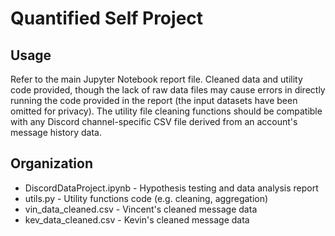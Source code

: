 # Quantified Self Project

## Usage
Refer to the main Jupyter Notebook report file. Cleaned data and utility code
provided, though the lack of raw data files may cause errors in directly running
the code provided in the report (the input datasets have been omitted for
privacy). The utility file cleaning functions should be compatible with any 
Discord channel-specific CSV file derived from an account's message history data.

## Organization
* DiscordDataProject.ipynb - Hypothesis testing and data analysis report
* utils.py - Utility functions code (e.g. cleaning, aggregation)
* vin_data_cleaned.csv - Vincent's cleaned message data
* kev_data_cleaned.csv - Kevin's cleaned message data
